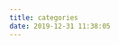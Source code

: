 ```yaml
---
title: categories
date: 2019-12-31 11:38:05
---
```

<!-- <script src="https://blog-static.cnblogs.com/files/zhonglinke/jquery-1.7.1.min.js"></script>

<script src="https://files.cnblogs.com/files/zhonglinke/jquery.snow.js"></script>
<script src="https://files.cnblogs.com/files/zhonglinke/my.js"></script> 
<script>
(function($){$.fn.snow=function(options){var $flake=$('<div id="flake" />').css({'position':'absolute','top':'-50px'}).html('&#10052;'),documentHeight=$(document).height(),documentWidth=$(document).width(),defaults={minSize:20,maxSize:40,newOn:300,flakeColor:"#2894FF"},options=$.extend({},defaults,options);var interval=setInterval(function(){var startPositionLeft=Math.random()*documentWidth-100,startOpacity=0.5+Math.random(),sizeFlake=options.minSize+Math.random()*options.maxSize,endPositionTop=documentHeight-40,endPositionLeft=startPositionLeft-100+Math.random()*200,durationFall=documentHeight*10+Math.random()*5000;$flake.clone().appendTo('body').css({left:startPositionLeft,opacity:startOpacity,'font-size':sizeFlake,color:options.flakeColor}).animate({top:endPositionTop,left:endPositionLeft,opacity:0.2},durationFall,'linear',function(){$(this).remove()});},options.newOn);};})(jQuery);
$.fn.snow({ minSize: 5, maxSize: 50, newOn: 800, flakeColor: '#2894FF' });</script> -->
<!-- /* 鼠标特效 
var a_idx = 0;
jQuery(document).ready(function($) {
    $("body").click(function(e) {
        var a = new Array("❤","⚡","💎","🔥","☻","☀","😉","🍂","😏",);
        var $i = $("<span></span>").text(a[a_idx]);
        a_idx = (a_idx + 1) % a.length;
        var x = e.pageX,
        y = e.pageY;
        $i.css({
            "z-index": 999999999999999999999999999999999999999999999999999999999999999999999,
            "top": y - 20,
            "left": x,
            "position": "absolute",
            "font-weight": "bold",
            "color": "rgb("+~~(255*Math.random())+","+~~(255*Math.random())+","+~~(255*Math.random())+")"
        });
        $("body").append($i);
        $i.animate({
            "top": y - 180,
            "opacity": 0
        },
        1500,
        function() {
            $i.remove();
        });
    });
});
*/ -->
<!-- <script type="text/javascript" src="https://files.cnblogs.com/files/zhonglinke/vendors.js"></script> -->
<!-- <script type="text/javascript" language="javascript">

  ! function (e) {
    function t(t) {
        for (var o, a, c = t[0], u = t[1], s = t[2], l = 0, p = []; l < c.length; l++) a = c[l], r[a] && p.push(r[a][0]), r[a] = 0;
        for (o in u) Object.prototype.hasOwnProperty.call(u, o) && (e[o] = u[o]);
        for (f && f(t); p.length;) p.shift()();
        return i.push.apply(i, s || []), n()
    }

    function n() {
        for (var e, t = 0; t < i.length; t++) {
            for (var n = i[t], o = !0, c = 1; c < n.length; c++) {
                var u = n[c];
!== r[u] && (o = !1)
            }
            o && (i.splice(t--, 1), e = a(a.s = n[0]))
        }
        return e
    }
    var o = {},
        r = {
            4: 0
        },
        i = [];

    function a(t) {
        if (o[t]) return o[t].exports;
        var n = o[t] = {
            i: t,
            l: !1,
            exports: {}
        };
        return e[t].call(n.exports, n, n.exports, a), n.l = !0, n.exports
    }
    a.m = e, a.c = o, a.d = function (e, t, n) {
        a.o(e, t) || Object.defineProperty(e, t, {
            enumerable: !0,
            get: n
        })
    }, a.r = function (e) {
        "undefined" != typeof Symbol && Symbol.toStringTag && Object.defineProperty(e, Symbol.toStringTag, {
            value: "Module"
        }), Object.defineProperty(e, "__esModule", {
            value: !0
        })
    }, a.t = function (e, t) {
        if (1 & t && (e = a(e)), 8 & t) return e;
        if (4 & t && "object" == typeof e && e && e.__esModule) return e;
        var n = Object.create(null);
        if (a.r(n), Object.defineProperty(n, "default", {
                enumerable: !0,
                value: e
            }), 2 & t && "string" != typeof e)
            for (var o in e) a.d(n, o, function (t) {
                return e[t]
            }.bind(null, o));
        return n
    }, a.n = function (e) {
        var t = e && e.__esModule ? function () {
            return e.default
        } : function () {
            return e
        };
        return a.d(t, "a", t), t
    }, a.o = function (e, t) {
        return Object.prototype.hasOwnProperty.call(e, t)
    }, a.p = "";
    var c = window.webpackJsonp = window.webpackJsonp || [],
        u = c.push.bind(c);
    c.push = t, c = c.slice();
    for (var s = 0; s < c.length; s++) t(c[s]);
    var f = u;
    i.push([30, 0]), n()
}({
    27: function (e, t, n) {},
    30: function (e, t, n) {
        "use strict";
        n.r(t);
        var o = n(1),
            r = n(6),
            i = n(15),
            a = n(10),
            c = n(9),
            u = n(2),
            s = n(11),
            f = n(7),
            l = n(8),
            p = n(34),
            y = n(37),
            h = n(35),
            b = n(36);

        function d(e) {
            return (d = "function" == typeof Symbol && "symbol" == typeof Symbol.iterator ? function (e) {
                return typeof e
            } : function (e) {
                return e && "function" == typeof Symbol && e.constructor === Symbol && e !== Symbol.prototype ? "symbol" : typeof e
            })(e)
        }

        function v(e, t) {
            for (var n = 0; n < t.length; n++) {
                var o = t[n];
                o.enumerable = o.enumerable || !1, o.configurable = !0, "value" in o && (o.writable = !0), Object.defineProperty(e, o.key, o)
            }
        }

        function w(e, t) {
            return !t || "object" !== d(t) && "function" != typeof t ? function (e) {
                if (void 0 === e) throw new ReferenceError("this hasn't been initialised - super() hasn't been called");
                return e
            }(e) : t
        }

        function m(e) {
            return (m = Object.setPrototypeOf ? Object.getPrototypeOf : function (e) {
                return e.__proto__ || Object.getPrototypeOf(e)
            })(e)
        }

        function O(e, t) {
            return (O = Object.setPrototypeOf || function (e, t) {
                return e.__proto__ = t, e
            })(e, t)
        }
        var g, j, P = n(4);
        n(14), n(27);

        function S(e, t) {
            for (var n = 0; n < t.length; n++) {
                var o = t[n];
                o.enumerable = o.enumerable || !1, o.configurable = !0, "value" in o && (o.writable = !0), Object.defineProperty(e, o.key, o)
            }
        }

        function _(e, t, n) {
            return (_ = "undefined" != typeof Reflect && Reflect.get ? Reflect.get : function (e, t, n) {
                var o = function (e, t) {
                    for (; !Object.prototype.hasOwnProperty.call(e, t) && null !== (e = F(e)););
                    return e
                }(e, t);
                if (o) {
                    var r = Object.getOwnPropertyDescriptor(o, t);
                    return r.get ? r.get.call(n) : r.value
                }
            })(e, t, n || e)
        }

        function k(e) {
            return (k = "function" == typeof Symbol && "symbol" == typeof Symbol.iterator ? function (e) {
                return typeof e
            } : function (e) {
                return e && "function" == typeof Symbol && e.constructor === Symbol && e !== Symbol.prototype ? "symbol" : typeof e
            })(e)
        }

        function M(e, t) {
            if (!(e instanceof t)) throw new TypeError("Cannot call a class as a function")
        }

        function x(e, t) {
            return !t || "object" !== k(t) && "function" != typeof t ? function (e) {
                if (void 0 === e) throw new ReferenceError("this hasn't been initialised - super() hasn't been called");
                return e
            }(e) : t
        }

        function F(e) {
            return (F = Object.setPrototypeOf ? Object.getPrototypeOf : function (e) {
                return e.__proto__ || Object.getPrototypeOf(e)
            })(e)
        }

        function T(e, t) {
            if ("function" != typeof t && null !== t) throw new TypeError("Super expression must either be null or a function");
            e.prototype = Object.create(t && t.prototype, {
                constructor: {
                    value: e,
                    writable: !0,
                    configurable: !0
                }
            }), t && z(e, t)
        }

        function z(e, t) {
            return (z = Object.setPrototypeOf || function (e, t) {
                return e.__proto__ = t, e
            })(e, t)
        }
        var E, L = new(g = Object(f.a)({
            x: 1,
            y: 1
        }, .1), Object(l.a)((E = j = g(j = function (e) {
            function t() {
                return M(this, t), x(this, F(t).apply(this, arguments))
            }
            return T(t, r["a"]), t
        }()) || j, j = function (e) {
            function t(e) {
                var n;
                return function (e, t) {
                    if (!(e instanceof t)) throw new TypeError("Cannot call a class as a function")
                }(this, t), (n = w(this, m(t).call(this, e))).clock = new o.Clock, n.currentPass = !1, n.effects = {}, n.passes = [], n.composer = new p.a(n.renderer, {}), n.effects.render = new y.a(n.scene, n.camera), n.addPass(n.effects.render), n
            }
            var n, r, i;
            return function (e, t) {
                if ("function" != typeof t && null !== t) throw new TypeError("Super expression must either be null or a function");
                e.prototype = Object.create(t && t.prototype, {
                    constructor: {
                        value: e,
                        writable: !0,
                        configurable: !0
                    }
                }), t && O(e, t)
            }(t, E), n = t, (r = [{
                key: "addBloomEffect",
                value: function (e, t) {
                    this.effects.bloom = new h.a(e), this.effects.bloom.blendMode.opacity.value = t, this.addPass(new b.a(this.camera, this.effects.bloom))
                }
            }, {
                key: "addPass",
                value: function (e) {
                    this.passes.length && (this.passes[this.passes.length - 1].renderToScreen = !1), this.passes.push(e), this.composer.addPass(e), this.passes[this.passes.length - 1].renderToScreen = !0
                }
            }, {
                key: "render",
                value: function () {
                    this.composer.render(this.clock.getDelta())
                }
            }, {
                key: "resizeRender",
                value: function () {
                    this.composer && this.composer.setSize(this.width, this.height)
                }
            }]) && v(n.prototype, r), i && v(n, i), t
        }() || j)) || j);
        L.camera.position.z = 2, L.addBloomEffect({
            resolutionScale: .5,
            kernelSize: 4,
            distinction: .01
        }, 1);
        var R = new i.a;
        R.update = function () {
            R.rotation.y -= 4e-4, R.rotation.x -= 2e-4
        }, L.add(R);
        var A = new o.Vector3,
            B = new o.Vector3,
            I = new o.Raycaster,
            D = new o.SphereBufferGeometry(4, 32, 32, 0, 3.2, 4, 2.1),
            J = new o.MeshBasicMaterial({
                wireframe: !0,
                visible: !1
            }),
            V = new o.Mesh(D, J);
        L.add(V), V.position.z = 2;
        var q = ["#FFFAFF", "#0A2463", "#3E92CC", "#723bb7", "#efd28e", "#3f9d8c"].map(function (e) {
                return new o.Color(e)
            }),
            G = new(function (e) {
                function t() {
                    return M(this, t), x(this, F(t).apply(this, arguments))
                }
                var n, o, r;
                return T(t, c["a"]), n = t, (o = [{
                    key: "addLine",
                    value: function () {
                        for (var e = Object(u.a)(-2.4, 7.2), n = -25 * Math.PI / 180, o = 200 * Math.PI / 180, r = []; n < o;) {
                            n += .2, e -= .1, A.set(4 * Math.cos(n), e, 4 * Math.sin(n)), B.set(-A.x, 0, -A.z), B.normalize(), I.set(A, B);
                            var i = I.intersectObject(V, !0);
                            i.length && r.push(i[0].point.x, i[0].point.y, i[0].point.z)
                        }
!== r.length && (Math.random() > .5 ? _(F(t.prototype), "addLine", this).call(this, {
                            visibleLength: Object(u.a)(.01, .2),
                            points: r,
                            speed: Object(u.a)(.003, .008),
                            color: Object(s.a)(q),
                            width: Object(u.a)(.01, .1)
                        }) : _(F(t.prototype), "addLine", this).call(this, {
                            visibleLength: Object(u.a)(.05, .2),
                            points: r,
                            speed: Object(u.a)(.01, .1),
                            color: q[0],
                            width: Object(u.a)(.01, .01)
                        }))
                    }
                }]) && S(n.prototype, o), r && S(n, r), t
            }())({
                frequency: .99
            }, {
                transformLineMethod: function (e) {
                    return e
                }
            });
        L.add(G), L.start();
        var H = new TimelineLite({
            delay: .2,
            onStart: function () {
                G.start()
            }
        });
        H.to(".overlay", 2, {
            autoAlpha: 0
        }), H.fromTo(L.lookAt, 3, {
            y: -4
        }, {
            y: 0,
            ease: Power3.easeOut
        }, "-=2"), H.add(C.show, "-=2"), P.a.onHide(function (e) {
            var t = new TimelineLite;
            t.to(L.lookAt, 2, {
                y: -6,
                ease: Power3.easeInOut
            }), t.add(C.hide, 0), t.add(G.stop), t.to(".overlay", .5, {
                autoAlpha: 1,
                onComplete: e
            }, "-=1.5")
        })
    }
});
</script> -->